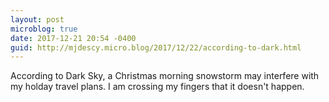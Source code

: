```yaml
---
layout: post
microblog: true
date: 2017-12-21 20:54 -0400
guid: http://mjdescy.micro.blog/2017/12/22/according-to-dark.html
---
```

According to Dark Sky, a Christmas morning snowstorm may interfere with my holday travel plans. I am crossing my fingers that it doesn't happen.
